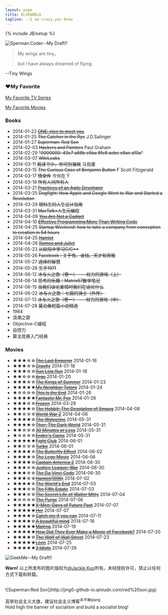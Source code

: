 ```yaml
---
layout: page
title: ELSEWORLD
tagline: --I am crazy,you know
---
```

{% include JB/setup %}

![Sperman:Coder--My Draft!!](http://jing0-github-io.qiniudn.com/superman-elseworld-coder.png)

>My wings are tiny，

>but I have always dreamed of flying. 

--Tiny Wings

<!--

<audio controls="controls" height="100" width="100">
			<source src="test.mp3" type="audio/mp3" />
			<source src="test.ogg" type="audio/ogg" />
			<embed height="100" width="100" src="test.mp3" />
</audio>

-->

### &hearts;My Favorite

<a href="http://myfavtv.qiniudn.com" target="_blank">My Favorite TV Series</a>

<a href="http://myfavmovies.qiniudn.com/" target="_blank">My Favorite Movies</a>

### Books

* 2014-01-22    <del>[ONE: nice to meet you](http://jackiekuo.com/book/2014/04/20/about-one/)</del>
* 2014-01-25    <del>The Catcher in the Rye</del> J.D.Salinger
* 2014-01-27    <del>Superman: Red Son</del>
* 2014-02-03    <del>Hackers and Painters</del> Paul Graham
* 2014-02-29    <del>"0000000: 43e7 a88b e5ba 8fe8 aebe e8ae a10a"</del>
* 2014-03-07    <del>WikiLeaks</del>
* 2014-03-11    <del>我读书少，你可别骗我</del>  马伯庸
* 2014-03-15    <del>The Curious Case of Benjamin Button</del>  F Scott Fitzgerald
* 2014-03-17    <del>悟空传</del> 今何在 &Yuml;
* 2014-03-19    <del>所有人问所有人</del>
* 2014-03-21    <del>[Practices of an Agile Developer](http://jackiekuo.com/book/2014/04/19/thoughts-on-effectivity-program-and-life/)</del>
* 2014-03-25    <del>Dogfight: How Apple and Google Went to War and Started a Revolution</del>
* 2014-03-29 <del>理科生的人生设计指南</del>
* 2014-03-31 <del>MacTalk&bull;人生元编程</del>
* 2014-04-09 <del>[You Are Not a Gadget](http://jackiekuo.com/book/2014/04/10/you-are-not-a-gadget/)</del>
* 2014-04-10 <del>[Effective Programming:More Than Writing Code](http://jackiekuo.com/book/2014/04/19/thoughts-on-effectivity-program-and-life/)</del>
* 2014-04-25 <del>Startup Weekend: how to take a company from conception to creation in 54 hours</del>
* 2014-04-25 <del>[Hamlet](http://jackiekuo.com/book/2014/04/27/talk-about-shakespeare-and-culture/)</del>
* 2014-04-26 <del>[Romeo and Juliet](http://jackiekuo.com/book/2014/04/27/talk-about-shakespeare-and-culture/)</del>
* 2014-05-23 <del>从缺陷中学习C/C++</del>
* 2014-05-26 <del>Facebook : 关于性、金钱、天才和背叛</del>
* 2014-05-27 <del>选择的智慧</del>
* 2014-05-28 <del>生于1971</del>
* 2014-06-12 <del>冰与火之歌（卷一）——权力的游戏（上）</del>
* 2014-06-14 <del>思考的乐趣：Matrix67数学笔记</del>
* 2014-06-15 <del>当我们谈论爱情时我们在谈论什么</del>
* 2014-06-22 <del>冰与火之歌：七国的骑士（外传）</del>
* 2014-07-13 <del>冰与火之歌（卷一）——权力的游戏（中）</del>
* 2014-07-28 <del>莫泊桑短篇小说精选</del>
* 1984
* 浪潮之巅
* Objective-C编程
* 自控力
* 算法竞赛入门经典


### Movies

<ul>
<li>&#9733;&#9733;&#9733;&#9734;&#9734;<del><a href="http://www.imdb.com/title/tt0093389/" target="_blank">The Last Emperor</a></del>    2014-01-16</li>
<li>&#9733;&#9733;&#9733;&#9734;&#9734;<del><a href="http://www.imdb.com/title/tt1454468/" target="_blank">Gravity</a></del>    2014-01-18</li>
<li>&#9733;&#9733;&#9733;&#9734;&#9734;<del><a href="http://www.imdb.com/title/tt0130827/" target="_blank">Run Lola Run</a></del>    2014-01-18</li>
<li>&#9733;&#9733;&#9734;&#9734;&#9734;<del><a href="http://www.imdb.com/title/tt1024648/" target="_blank">Argo</a></del>    2014-01-20</li>
<li>&#9733;&#9733;&#9733;&#9734;&#9734;<del><a href="http://www.imdb.com/title/tt2179116/" target="_blank">The Kings of Summer</a></del>    2014-01-23</li>
<li>&#9733;&#9733;&#9733;&#9733;&#9733;<del><a href="http://www.imdb.com/title/tt0096283/" target="_blank">My Neighbor Totoro</a></del>    2014-01-24</li>
<li>&#9733;&#9734;&#9734;&#9734;&#9734;<del><a href="http://www.imdb.com/title/tt1245492/" target="_blank">This Is the End</a></del>    2014-01-26</li>
<li>&#9733;&#9733;&#9733;&#9733;&#9733;<del><a href="http://www.imdb.com/title/tt0432283/" target="_blank">Fantastic Mr. Fox</a></del>    2014-01-26</li>
<li>&#9733;&#9733;&#9733;&#9734;&#9734;<del><a href="http://www.imdb.com/title/tt2294629/">Frozen</a></del>    2014-03-29</li>
<li>&#9733;&#9733;&#9733;&#9733;&#9734;<del><a href="http://www.imdb.com/title/tt1170358/" target="_blank">The Hobbit: The Desolation of Smaug</a></del>    2014-04-06</li>
<li>&#9733;&#9733;&#9734;&#9734;&#9734;<del><a href="http://www.imdb.com/title/tt0816711/" target="_blank">World War Z</a></del>    2014-04-06</li>
<li>&#9733;&#9733;&#9733;&#9733;&#9734;<del><a href="http://www.imdb.com/title/tt1430132/" target="_blank">The Wolverine</a></del>    2014-05-31</li>
<li>&#9733;&#9733;&#9733;&#9733;&#9734;<del><a href="http://www.imdb.com/title/tt1981115/" target="_blank">Thor: The Dark World</a></del>    2014-05-31</li>
<li>&#9733;&#9733;&#9734;&#9734;&#9734;<del><a href="http://www.imdb.com/title/tt1622547/" target="_blank">30 Minutes or Less</a></del>    2014-05-31</li>
<li>&#9733;&#9734;&#9734;&#9734;&#9734;<del><a href="http://www.imdb.com/title/tt1731141/" target="_blank">Ender's Game</a></del>    2014-05-31</li>
<li>&#9733;&#9733;&#9733;&#9733;&#9733;<del><a href="http://www.imdb.com/title/tt0137523/" target="_blank">Fight Club</a></del>    2014-06-01</li>
<li>&#9733;&#9733;&#9734;&#9734;&#9734;<del><a href="http://www.imdb.com/title/tt1860353/" target="_blank">Turbo</a></del>    2014-06-01</li>
<li>&#9733;&#9733;&#9733;&#9733;&#9734;<del><a href="http://www.imdb.com/title/tt0289879/" target="_blank">The Butterfly Effect</a></del>    2014-06-02</li>
<li>&#9733;&#9733;&#9733;&#9733;&#9734;<del><a href="http://www.imdb.com/title/tt1490017/" target="_blank">The Lego Movie</a></del>    2014-06-06</li>
<li>&#9733;&#9733;&#9733;&#9733;&#9734;<del><a href="www.imdb.com/title/tt1843866/" target="_blank">Captain America 2</a></del>    2014-06-30</li>
<li>&#9733;&#9733;&#9733;&#9734;&#9734;<del><a href="http://www.imdb.com/title/tt3060952/" target="_blank">Justice League: War</a></del>    2014-06-30</li>
<li>&#9733;&#9733;&#9733;&#9734;&#9734;<del><a href="http://www.imdb.com/title/tt0382625/" target="_blank">The Da Vinci Code</a></del>    2014-06-30</li>
<li>&#9733;&#9733;&#9733;&#9734;&#9734;<del><a href="http://www.imdb.com/title/tt0116477/" target="_blank">Hamlet(1996)</a></del>    2014-07-02</li>
<li>&#9733;&#9733;&#9733;&#9733;&#9734;<del><a href="http://www.imdb.com/title/tt1213663/" target="_blank">The World's End</a></del>    2014-07-03</li>
<li>&#9733;&#9733;&#9733;&#9734;&#9734;<del><a href="http://www.imdb.com/title/tt1837703/" target="_blank">The Fifth Estate</a></del>    2014-07-03</li>
<li>&#9733;&#9733;&#9733;&#9734;&#9734;<del><a href="http://www.imdb.com/title/tt0359950/" target="_blank">The Secret Life of Walter Mitty</a></del>    2014-07-04</li>
<li>&#9733;&#9734;&#9734;&#9734;&#9734;<del><a href="http://www.imdb.com/title/tt2184339/" target="_blank">The Purge</a></del>    2014-07-06</li>
<li>&#9733;&#9733;&#9733;&#9733;&#9733;<del><a href="http://www.imdb.com/title/tt1877832/" target="_blank">X-Men: Days of Future Past</a></del>    2014-07-07</li>
<li>&#9733;&#9733;&#9733;&#9733;&#9733;<del><a href="http://www.imdb.com/title/tt1798709/" target="_blank">Her</a></del>    2014-07-07</li>
<li>&#9733;&#9733;&#9733;&#9733;&#9734;<del><a href="http://www.imdb.com/title/tt0264464/" target="_blank">Catch me if you can</a></del>    2014-07-11</li>
<li>&#9733;&#9733;&#9733;&#9733;&#9734;<del><a href="http://www.imdb.com/title/tt0268978/" target="_blank">A beautiful mind</a></del>    2014-07-16</li>
<li>&#9733;&#9733;&#9733;&#9733;&#9733;<del><a href="http://www.imdb.com/title/tt0213847/" target="_blank">Malèna</a></del>    2014-07-19</li>
<li>&#9733;&#9733;&#9733;&#9733;&#9733;<del><a href="http://www.imdb.com/title/tt1859505/" target="_blank">How Did They Ever Make a Movie of Facebook?</a></del>    2014-07-20</li>
<li>&#9733;&#9733;&#9733;&#9733;&#9734;<del><a href="http://www.imdb.com/title/tt0993846/" target="_blank">The Wolf of Wall Street</a></del>    2014-07-23</li>
<li>&#9733;&#9733;&#9733;&#9733;&#9733;<del><a href="http://www.imdb.com/title/tt0110413/" target="_blank">Léon</a></del>    2014-07-25</li>
<li>&#9733;&#9733;&#9733;&#9733;&#9733;<del><a href="http://www.imdb.com/title/tt1187043/" target="_blank">3 Idiots</a></del>    2014-07-26</li>
</ul>


![GeekMe--My Draft!!](http://pic.yupoo.com/jok3r/DyinVQrF/medish.jpg)

**Warn!**
以上所发布的图片版权为[@Jackie Kuo](http://jing0.github.io/)所有。未经授权许可，禁止以任何方式下载和转载。

<br>
![Superman:Red Son](http://jing0-github-io.qiniudn.com/red%20son.jpg)

高举社会主义大旗，建设社会主义博客<sup>永不被qiang</sup><br>Hold high the banner of socialism and build a socialist blog!
